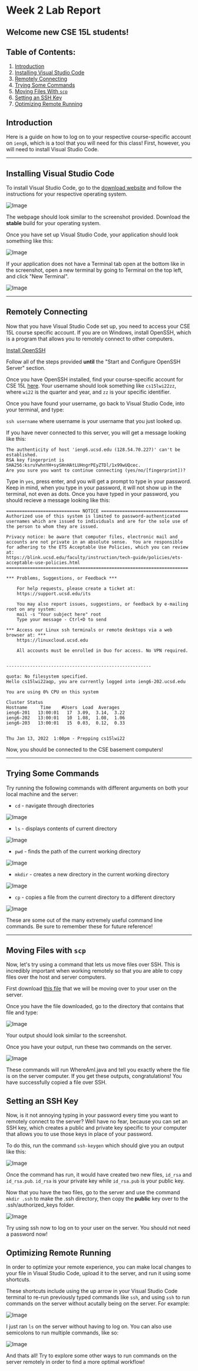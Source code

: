 # Week 2 Lab Report
## Welcome new CSE 15L students!

## Table of Contents:
1. [Introduction](#introduction)
2. [Installing Visual Studio Code](#vscode)
3. [Remotely Connecting](#remote)
4. [Trying Some Commands](#commands)
5. [Moving Files With `scp`](#scp)
6. [Setting an SSH Key](#sshkey)
7. [Optimizing Remote Running](#optimize)

## **Introduction** <a name="introduction"></a>
Here is a guide on how to log on to your respective course-specific account on `ieng6`, which is a tool that you will need for this class! First, however, you will need to install Visual Studio Code.

---
## **Installing Visual Studio Code** <a name="vscode"></a>
To install Visual Studio Code, go to the [download website](https://code.visualstudio.com/) and follow the instructions for your respective operating system.

![Image](screenshots/vscode_download.png)

The webpage should look similar to the screenshot provided. Download the **stable** build for your operating system.

Once you have set up Visual Studio Code, your application should look something like this:

![Image](screenshots/blank_vscode.png)

If your application does not have a Terminal tab open at the bottom like in the screenshot, open a new terminal by going to Terminal on the top left, and click "New Terminal".

![Image](screenshots/terminal.png)

---
## **Remotely Connecting** <a name="remote"></a>
Now that you have Visual Studio Code set up, you need to access your CSE 15L course specific account. If you are on Windows, install OpenSSH, which is a program that allows you to remotely connect to other computers.

[Install OpenSSH](https://docs.microsoft.com/en-us/windows-server/administration/openssh/openssh_install_firstuse)

Follow all of the steps provided **until** the "Start and Configure OpenSSH Server" section.

Once you have OpenSSH installed, find your course-specific account for CSE 15L [here](https://sdacs.ucsd.edu/~icc/index.php). Your username should look something like `cs15lwi22zz`, where `wi22` is the quarter and year, and `zz` is your specific identifier.

Once you have found your username, go back to Visual Studio Code, into your terminal, and type:

`ssh username` where username is your username that you just looked up.

If you have never connected to this server, you will get a message looking like this:

```
The authenticity of host 'ieng6.ucsd.edu (128.54.70.227)' can't be established.
RSA key fingerprint is SHA256:ksruYwhnYH+sySHnHAtLUHngrPEyZTDl/1x99wUQcec.
Are you sure you want to continue connecting (yes/no/[fingerprint])? 
```

Type in `yes`, press enter, and you will get a prompt to type in your password. Keep in mind, when you type in your password, it will not show up in the terminal, not even as dots. Once you have typed in your password, you should recieve a message looking like this:

```
============================ NOTICE =================================
Authorized use of this system is limited to password-authenticated
usernames which are issued to individuals and are for the sole use of
the person to whom they are issued.

Privacy notice: be aware that computer files, electronic mail and
accounts are not private in an absolute sense.  You are responsible
for adhering to the ETS Acceptable Use Policies, which you can review at:
https://blink.ucsd.edu/faculty/instruction/tech-guide/policies/ets-acceptable-use-policies.html
=====================================================================

*** Problems, Suggestions, or Feedback ***

    For help requests, please create a ticket at:
    https://support.ucsd.edu/its

    You may also report issues, suggestions, or feedback by e-mailing root on any system:
    mail -s "Your subject here" root
    Type your message - Ctrl+D to send

*** Access our Linux ssh terminals or remote desktops via a web browser at: ***
    https://linuxcloud.ucsd.edu

    All accounts must be enrolled in Duo for access. No VPN required.


-------------------------------------------------------

quota: No filesystem specified.
Hello cs15lwi22aqp, you are currently logged into ieng6-202.ucsd.edu

You are using 0% CPU on this system

Cluster Status 
Hostname     Time    #Users  Load  Averages  
ieng6-201   13:00:01   17  3.09,  3.14,  3.22
ieng6-202   13:00:01   10  1.08,  1.08,  1.06
ieng6-203   13:00:01   15  0.03,  0.12,  0.33


Thu Jan 13, 2022  1:00pm - Prepping cs15lwi22
```

Now, you should be connected to the CSE basement computers!

---
## **Trying Some Commands** <a name="commands"></a>
Try running the following commands with different arguments on both your local machine and the server:

- `cd` - navigate through directories

![Image](screenshots/cd.png)

- `ls` - displays contents of current directory

![Image](screenshots/ls.png)

- `pwd` - finds the path of the current working directory

![Image](screenshots/pwd.png)

- `mkdir` - creates a new directory in the current working directory

![Image](screenshots/mkdir.png)

- `cp` - copies a file from the current directory to a different directory

![Image](screenshots/cp.png)

These are some out of the many extremely useful command line commands. Be sure to remember these for future reference!

---
## **Moving Files with `scp`** <a name="scp"></a>
Now, let's try using a command that lets us move files over SSH. This is incredibly important when working remotely so that you are able to copy files over the host and server computers.

First download <a href="WhereAmI.java" download>this file</a> that we will be moving over to your user on the server.

Once you have the file downloaded, go to the directory that contains that file and type:

![Image](screenshots/scp.png)

Your output should look similar to the screenshot.

Once you have your output, run these two commands on the server.

![Image](screenshots/javac.png)

These commands will run WhereAmI.java and tell you exactly where the file is on the server computer. If you get these outputs, congratulations! You have successfully copied a file over SSH.

## **Setting an SSH Key** <a name="sshkey"></a>
Now, is it not annoying typing in your password every time you want to remotely connect to the server? Well have no fear, because you can set an SSH key, which creates a public and private key specific to your computer that allows you to use those keys in place of your password.

To do this, run the command `ssh-keygen` which should give you an output like this:

![Image](screenshots/sshkeygen.png.jpg)

Once the command has run, it would have created two new files, `id_rsa` and `id_rsa.pub`. `id_rsa` is your private key while `id_rsa.pub` is your public key.

Now that you have the two files, go to the server and use the command `mkdir .ssh` to make the .ssh directory, then copy the **public** key over to the .ssh/authorized_keys folder.

![Image](screenshots/sshkey.jpg)

Try using ssh now to log on to your user on the server. You should not need a password now!

## **Optimizing Remote Running** <a name="optimize"></a>
In order to optimize your remote experience, you can make local changes to your file in Visual Studio Code, upload it to the server, and run it using some shortcuts.

These shortcuts include using the up arrow in your Visual Studio Code terminal to re-run previously typed commands like `ssh`, and using `ssh` to run commands on the server without acutally being on the server. For example:

![Image](screenshots/sshrun.jpg)

I just ran `ls` on the server without having to log on. You can also use semicolons to run multiple commands, like so:

![Image](screenshots/multiplecommands.jpg)

And thats all! Try to explore some other ways to run commands on the server remotely in order to find a more optimal workflow!